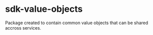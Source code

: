 # sdk-value-objects
Package created to contain common value objects that can be shared accross services.
